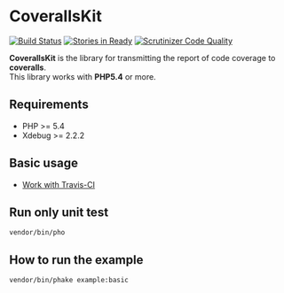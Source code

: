 CoverallsKit
====================================

[![Build Status](https://travis-ci.org/holyshared/coveralls-kit.png?branch=master)](https://travis-ci.org/holyshared/coveralls-kit)
[![Stories in Ready](https://badge.waffle.io/holyshared/coveralls-kit.png?label=ready&title=Ready)](https://waffle.io/holyshared/coveralls-kit)
[![Scrutinizer Code Quality](https://scrutinizer-ci.com/g/holyshared/coveralls-kit/badges/quality-score.png?s=659a62f282026153701b67aadcb2398529c9495d)](https://scrutinizer-ci.com/g/holyshared/coveralls-kit/)

**CoverallsKit** is the library for transmitting the report of code coverage to **coveralls**.  
This library works with **PHP5.4** or more.

Requirements
------------------------------------

* PHP >= 5.4
* Xdebug >= 2.2.2

Basic usage
------------------------------------

* [Work with Travis-CI](docs/travis-ci.md)


Run only unit test
------------------------------------

	vendor/bin/pho

How to run the example
------------------------------------

	vendor/bin/phake example:basic
